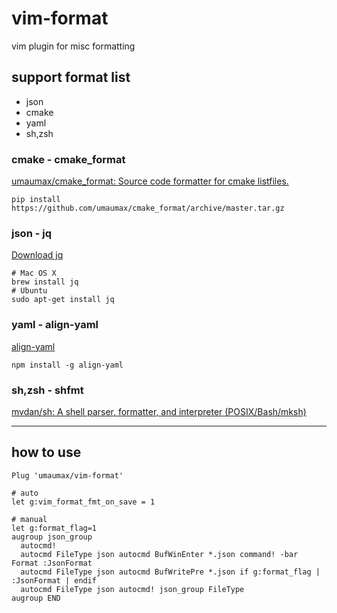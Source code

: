 # vim-format

vim plugin for misc formatting

## support format list
* json
* cmake
* yaml
* sh,zsh

### cmake - cmake_format
[umaumax/cmake\_format: Source code formatter for cmake listfiles\.]( https://github.com/umaumax/cmake_format )
```
pip install https://github.com/umaumax/cmake_format/archive/master.tar.gz
```

### json - jq
[Download jq]( https://stedolan.github.io/jq/download/ )
```
# Mac OS X
brew install jq
# Ubuntu
sudo apt-get install jq
```

### yaml - align-yaml
[align\-yaml]( https://github.com/jonschlinkert/align-yaml )
```
npm install -g align-yaml
```

### sh,zsh - shfmt
[mvdan/sh: A shell parser, formatter, and interpreter \(POSIX/Bash/mksh\)]( https://github.com/mvdan/sh )

----

## how to use
```
Plug 'umaumax/vim-format'

# auto
let g:vim_format_fmt_on_save = 1

# manual
let g:format_flag=1
augroup json_group
  autocmd!
  autocmd FileType json autocmd BufWinEnter *.json command! -bar Format :JsonFormat
  autocmd FileType json autocmd BufWritePre *.json if g:format_flag | :JsonFormat | endif
  autocmd FileType json autocmd! json_group FileType
augroup END
```
